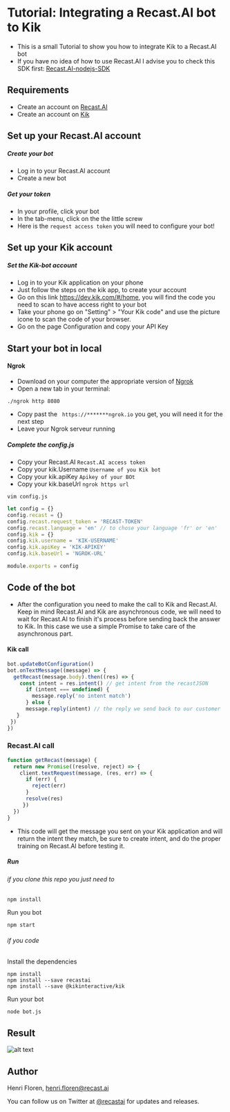 # Tutorial: Integrating a Recast.AI bot to Kik

* This is a small Tutorial to show you how to integrate Kik to a Recast.AI bot
* If you have no idea of how to use Recast.AI I advise you to check this SDK first:  [Recast.AI-nodejs-SDK](https://github.com/RecastAI/SDK-NodeJs)

## Requirements
* Create an account on [Recast.AI](https://recast.ai/signup)
* Create an account on [Kik](https://kik.com/)

## Set up your Recast.AI account

##### Create your bot

* Log in to your Recast.AI account
* Create a new bot

##### Get your token

* In your profile, click your bot
* In the tab-menu, click on the the little screw
* Here is the `request access token` you will need to configure your bot!

## Set up your Kik account

##### Set the Kik-bot account

* Log in to your Kik application on your phone
* Just follow the steps on the kik app, to create your account
* Go on this link https://dev.kik.com/#/home, you will find the code you need to scan to have access right to your bot
* Take your phone go on "Setting" > "Your Kik code" and use the picture icone to scan the code of your browser.
* Go on the page Configuration and copy your API Key

## Start your bot in local

#### Ngrok

* Download on your computer the appropriate version of [Ngrok](https://ngrok.com/download)
* Open a new tab in your terminal:
```
./ngrok http 8080
```
* Copy past the ``` https://*******ngrok.io``` you get, you will need it for the next step
* Leave your Ngrok serveur running

##### Complete the config.js

* Copy your Recast.AI `Recast.AI access token`
* Copy your kik.Username `Username of you Kik bot`
* Copy your kik.apiKey `Apikey of your BOt`
* Copy your kik.baseUrl  `ngrok https url`

```vim config.js```
```javascript
let config = {}
config.recast = {}
config.recast.request_token = 'RECAST-TOKEN'
config.recast.language = 'en' // to chose your language 'fr' or 'en'
config.kik = {}
config.kik.username = 'KIK-USERNAME'
config.kik.apiKey = 'KIK-APIKEY'
config.kik.baseUrl = 'NGROK-URL'

module.exports = config
```
## Code of the bot
* After the configuration you need to make the call to Kik and Recast.AI.
Keep in mind Recast.AI and Kik are asynchronous code, we will need to wait for Recast.AI to finish it's process before sending back the answer to Kik. In this case we use a simple Promise to take care of the asynchronous part.

#### Kik call
```javascript
bot.updateBotConfiguration()
bot.onTextMessage((message) => {
  getRecast(message.body).then((res) => {
    const intent = res.intent() // get intent from the recastJSON
      if (intent === undefined) {
        message.reply('no intent match')
      } else {
      message.reply(intent) // the reply we send back to our customer
   }
 })
})
```
### Recast.AI call
```javascript
function getRecast(message) {
  return new Promise((resolve, reject) => {
    client.textRequest(message, (res, err) => {
      if (err) {
        reject(err)
      }
      resolve(res)
     })
  })
}
```
* This code will get the message you sent on your Kik application and will return the intent they match, be sure to create intent, and do the proper training on Recast.AI before testing it.

##### Run

###### if you clone this repo you just need to
```
npm install
```
Run you bot
```
npm start
```
###### if you code

Install the dependencies

```
npm install
npm install --save recastai
npm install --save @kikinteractive/kik
```

Run your bot

```
node bot.js
```

## Result

[logo]: https://blog.recast.ai/wp-content/uploads/2016/08/HcqvGX.gif "Result"

![alt text][logo]

## Author

Henri Floren, henri.floren@recast.ai

You can follow us on Twitter at [@recastai](https://twitter.com/recastai) for updates and releases.

